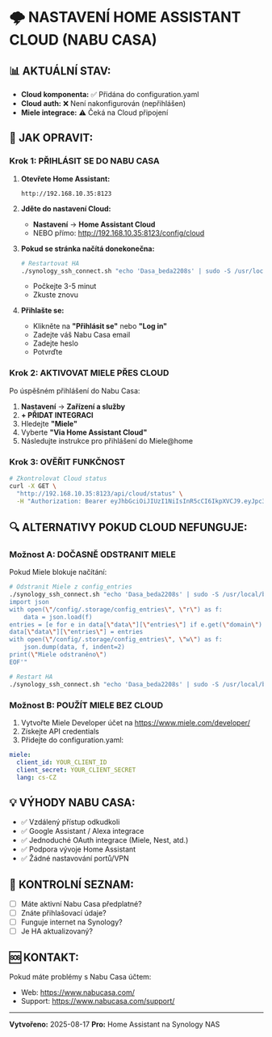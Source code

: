 # 🌩️ NASTAVENÍ HOME ASSISTANT CLOUD (NABU CASA)

## 📊 AKTUÁLNÍ STAV:
- **Cloud komponenta:** ✅ Přidána do configuration.yaml
- **Cloud auth:** ❌ Není nakonfigurován (nepřihlášen)
- **Miele integrace:** ⚠️ Čeká na Cloud připojení

## 🔧 JAK OPRAVIT:

### Krok 1: PŘIHLÁSIT SE DO NABU CASA

1. **Otevřete Home Assistant:**
   ```
   http://192.168.10.35:8123
   ```

2. **Jděte do nastavení Cloud:**
   - **Nastavení** → **Home Assistant Cloud**
   - NEBO přímo: http://192.168.10.35:8123/config/cloud

3. **Pokud se stránka načítá donekonečna:**
   ```bash
   # Restartovat HA
   ./synology_ssh_connect.sh "echo 'Dasa_beda2208s' | sudo -S /usr/local/bin/docker restart homeassistant"
   ```
   - Počkejte 3-5 minut
   - Zkuste znovu

4. **Přihlašte se:**
   - Klikněte na **"Přihlásit se"** nebo **"Log in"**
   - Zadejte váš Nabu Casa email
   - Zadejte heslo
   - Potvrďte

### Krok 2: AKTIVOVAT MIELE PŘES CLOUD

Po úspěšném přihlášení do Nabu Casa:

1. **Nastavení** → **Zařízení a služby**
2. **+ PŘIDAT INTEGRACI**
3. Hledejte **"Miele"**
4. Vyberte **"Via Home Assistant Cloud"**
5. Následujte instrukce pro přihlášení do Miele@home

### Krok 3: OVĚŘIT FUNKČNOST

```bash
# Zkontrolovat Cloud status
curl -X GET \
  "http://192.168.10.35:8123/api/cloud/status" \
  -H "Authorization: Bearer eyJhbGciOiJIUzI1NiIsInR5cCI6IkpXVCJ9.eyJpc3MiOiI4NGEyOWNmYWUzODE0NDMxOWE2OWMwMTEzOTg2YTk0OSIsImlhdCI6MTc1NDkzOTIwMCwiZXhwIjoyMDcwMjk5MjAwfQ.ZTHPUcm4EztS-OpMRij_S1q1AbNtW0bB5tmQtApXvyY"
```

## 🔍 ALTERNATIVY POKUD CLOUD NEFUNGUJE:

### Možnost A: DOČASNĚ ODSTRANIT MIELE

Pokud Miele blokuje načítání:

```bash
# Odstranit Miele z config_entries
./synology_ssh_connect.sh "echo 'Dasa_beda2208s' | sudo -S /usr/local/bin/docker exec homeassistant bash -c 'python3 << EOF
import json
with open(\"/config/.storage/config_entries\", \"r\") as f:
    data = json.load(f)
entries = [e for e in data[\"data\"][\"entries\"] if e.get(\"domain\") != \"miele\"]
data[\"data\"][\"entries\"] = entries
with open(\"/config/.storage/config_entries\", \"w\") as f:
    json.dump(data, f, indent=2)
print(\"Miele odstraněno\")
EOF'"

# Restart HA
./synology_ssh_connect.sh "echo 'Dasa_beda2208s' | sudo -S /usr/local/bin/docker restart homeassistant"
```

### Možnost B: POUŽÍT MIELE BEZ CLOUD

1. Vytvořte Miele Developer účet na https://www.miele.com/developer/
2. Získejte API credentials
3. Přidejte do configuration.yaml:

```yaml
miele:
  client_id: YOUR_CLIENT_ID
  client_secret: YOUR_CLIENT_SECRET
  lang: cs-CZ
```

## 💡 VÝHODY NABU CASA:

- ✅ Vzdálený přístup odkudkoli
- ✅ Google Assistant / Alexa integrace
- ✅ Jednoduché OAuth integrace (Miele, Nest, atd.)
- ✅ Podpora vývoje Home Assistant
- ✅ Žádné nastavování portů/VPN

## 📝 KONTROLNÍ SEZNAM:

- [ ] Máte aktivní Nabu Casa předplatné?
- [ ] Znáte přihlašovací údaje?
- [ ] Funguje internet na Synology?
- [ ] Je HA aktualizovaný?

## 🆘 KONTAKT:

Pokud máte problémy s Nabu Casa účtem:
- Web: https://www.nabucasa.com/
- Support: https://www.nabucasa.com/support/

---
**Vytvořeno:** 2025-08-17
**Pro:** Home Assistant na Synology NAS